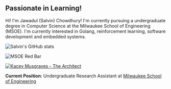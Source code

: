
## Passionate in Learning!

Hi! I'm Jawadul (Salvin) Chowdhury! I'm currently pursuing a undergraduate degree in Computer Science at the Milwaukee School of Engineering (MSOE). I'm currently interested in Golang, reinforcement learning, software development and embedded systems. 

![Salvin's GitHub stats](https://github-readme-stats.vercel.app/api?username=chowdhuryj-github&theme=radical&bg_color=000000&text_color=ffffff&icon_color=9E1B32&border_radius=10&hide_border=true)

![MSOE Red Bar](https://via.placeholder.com/1200x10/9E1B32/9E1B32)

[![Kacey Musgraves - The Architect](https://spotify-github-readme.vercel.app/api/spotify?track=4QRwsawqG1i5wFz5eMrRmW?si=ca8f4479a0c2455f)]([https://open.spotify.com/track/5jplLqx4Tk0L2xx4v5aVpa](https://open.spotify.com/track/4QRwsawqG1i5wFz5eMrRmW?si=ca8f4479a0c2455f))



**Current Position**: Undergraduate Research Assistant at [Milwaukee School of Engineering](https://www.msoe.edu/)
